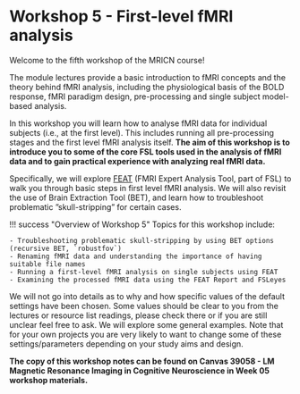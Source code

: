 # Workshop 5 - First-level fMRI analysis

Welcome to the fifth workshop of the MRICN course! 

The module lectures provide a basic introduction to fMRI concepts and the theory behind fMRI analysis, including the physiological basis of the BOLD response, fMRI paradigm design, pre-processing and single subject model-based analysis. 

In this workshop you will learn how to analyse fMRI data for individual subjects (i.e., at the first level). This includes running all pre-processing stages and the first level fMRI analysis itself. 
<b>The aim of this workshop is to introduce you to some of the core FSL tools used in the analysis of fMRI data and to gain practical experience with analyzing real fMRI data.</b>

Specifically,  we will explore [FEAT](https://fsl.fmrib.ox.ac.uk/fsl/docs/#/task_fmri/feat/index) (FMRI Expert Analysis Tool, part of FSL) to walk you through basic steps in first level fMRI analysis. 
We will also revisit the use of Brain Extraction Tool (BET), and learn how to troubleshoot problematic ”skull-stripping” for certain cases.

!!! success "Overview of Workshop 5"
    Topics for this workshop include:

    - Troubleshooting problematic skull-stripping by using BET options (recursive BET, `robustfov`)
    - Renaming fMRI data and understanding the importance of having suitable file names
    - Running a first-level fMRI analysis on single subjects using FEAT
    - Examining the processed fMRI data using the FEAT Report and FSLeyes

We will not go into details as to why and how specific values of the default settings have been chosen.
Some values should be clear to you from the lectures or resource list readings, please check there or if you are still unclear feel free to ask. 
We will explore some general examples. Note that for your own projects you are very likely to want to change some of these settings/parameters depending on your study aims and design. 

<b>The copy of this workshop notes can be found on Canvas 39058 - LM Magnetic Resonance Imaging in Cognitive Neuroscience in Week 05 workshop materials.</b>